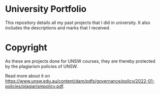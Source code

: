 # University Portfolio
This repository details all my past projects that I did in university. It also includes the descriptions and marks that I received.

# Copyright 
As these are projects done for UNSW courses, they are thereby protected by the plagiarism policies of UNSW.

Read more about it on https://www.unsw.edu.au/content/dam/pdfs/governance/policy/2022-01-policies/plagiarismpolicy.pdf.

